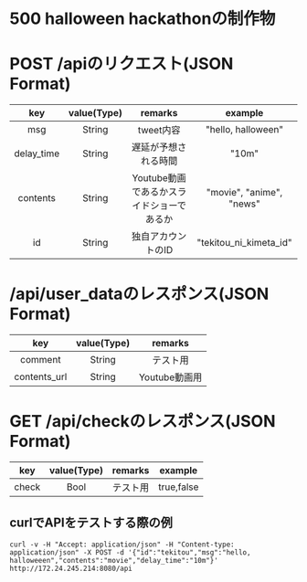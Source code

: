 # 500 halloween hackathonの制作物

# POST /apiのリクエスト(JSON Format)
| key | value(Type) | remarks | example |
|:--:|:--:|:--:|:--:|
| msg | String | tweet内容 | "hello, halloween" |
| delay_time | String | 遅延が予想される時間 | "10m" |  
| contents | String | Youtube動画であるかスライドショーであるか | "movie", "anime", "news" |  
| id | String | 独自アカウントのID | "tekitou_ni_kimeta_id" |  


# /api/user_dataのレスポンス(JSON Format)  
| key | value(Type) | remarks |  
|:--:|:--:|:--:|
| comment | String | テスト用 |  
| contents_url | String | Youtube動画用 |  


# GET /api/checkのレスポンス(JSON Format)  
| key | value(Type) | remarks |  example |
|:--:|:--:|:--:|:--:|
| check | Bool | テスト用 | true,false |  

## curlでAPIをテストする際の例  

```
curl -v -H "Accept: application/json" -H "Content-type: application/json" -X POST -d '{"id":"tekitou","msg":"hello, halloweeen","contents":"movie","delay_time":"10m"}'   http://172.24.245.214:8080/api
```
